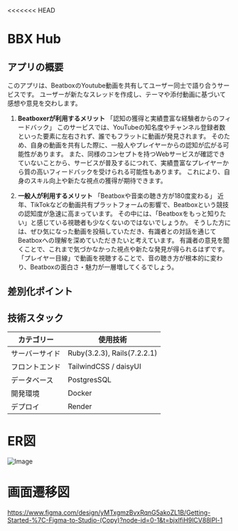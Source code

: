 <<<<<<< HEAD
# BBX Hub

## アプリの概要

このアプリは、BeatboxのYoutube動画を共有してユーザー同士で語り合うサービスです。
ユーザーが新たなスレッドを作成し、テーマや添付動画に基づいて感想や意見を交わします。

1. **Beatboxerが利用するメリット**
    「認知の獲得と実績豊富な経験者からのフィードバック」
    このサービスでは、YouTubeの知名度やチャンネル登録者数といった要素に左右されず、誰でもフラットに動画が発見されます。
    そのため、自身の動画を共有した際に、一般人やプレイヤーからの認知が広がる可能性があります。
    また、同様のコンセプトを持つWebサービスが確認できていないことから、サービスが普及するにつれて、実績豊富なプレイヤーから質の高いフィードバックを受けられる可能性もあります。
    これにより、自身のスキル向上や新たな視点の獲得が期待できます。

2. **一般人が利用するメリット**
    「Beatboxや音楽の聴き方が180度変わる」
    近年、TikTokなどの動画共有プラットフォームの影響で、Beatboxという競技の認知度が急速に高まっています。
    その中には、「Beatboxをもっと知りたい」と感じている視聴者も少なくないのではないでしょうか。
    そうした方には、ぜひ気になった動画を投稿していただき、有識者との対話を通じてBeatboxへの理解を深めていただきたいと考えています。
    有識者の意見を聞くことで、これまで気づかなかった視点や新たな発見が得られるはずです。
    「プレイヤー目線」で動画を視聴することで、音の聴き方が根本的に変わり、Beatboxの面白さ・魅力が一層増してくるでしょう。

## 差別化ポイント



## 技術スタック

| カテゴリー | 使用技術 |
|---------|---------|
| サーバーサイド | Ruby(3.2.3), Rails(7.2.2.1) |
| フロントエンド | TailwindCSS / daisyUI |
| データベース | PostgresSQL |
| 開発環境 | Docker |
| デプロイ | Render |

# ER図
![Image](https://github.com/user-attachments/assets/8e05b22c-e98e-4994-9cbc-037160f419c8)

# 画面遷移図
https://www.figma.com/design/yMTxgmzBvxRqnG5akoZL1B/Getting-Started-%7C-Figma-to-Studio-(Copy)?node-id=0-1&t=bjxIfiH9lCV88lPl-1